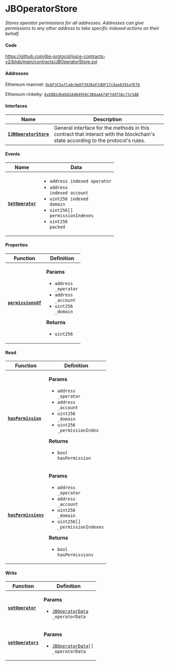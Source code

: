 # JBOperatorStore

_Stores operator permissions for all addresses. Addresses can give permissions to any other address to take specific indexed actions on their behalf._

#### Code

https://github.com/jbx-protocol/juice-contracts-v2/blob/main/contracts/JBOperatorStore.sol

#### Addresses

Ethereum mainnet: [`0x6F3C5afCa0c9eDf3926eF2dDF17c8ae6391afEfb`](https://etherscan.io/address/0x6F3C5afCa0c9eDf3926eF2dDF17c8ae6391afEfb)

Ethereum rinkeby: [`0xEDB2db4b82A4D4956C3B4aA474F7ddf3Ac73c5AB`](https://rinkeby.etherscan.io/address/0xEDB2db4b82A4D4956C3B4aA474F7ddf3Ac73c5AB)

#### Interfaces

| Name                                                              | Description                                                                                                                     |
| ----------------------------------------------------------------- | ------------------------------------------------------------------------------------------------------------------------------- |
| [**`IJBOperatorStore`**](/dev/api/interfaces/ijboperatorstore.md) | General interface for the methods in this contract that interact with the blockchain's state according to the protocol's rules. |

#### Events

| Name                                                                          | Data                                                                                                                                                                                                                                  |
| ----------------------------------------------------------------------------- | ------------------------------------------------------------------------------------------------------------------------------------------------------------------------------------------------------------------------------------- |
| [**`SetOperator`**](/dev/api/contracts/jboperatorstore/events/setoperator.md) | <ul><li><code>address indexed operator</code></li><li><code>address indexed account</code></li><li><code>uint256 indexed domain</code></li><li><code>uint256[] permissionIndexes</code></li><li><code>uint256 packed</code></li></ul> |

#### Properties

| Function                                                                              | Definition                                                                                                                                                                                                                        |
| ------------------------------------------------------------------------------------- | --------------------------------------------------------------------------------------------------------------------------------------------------------------------------------------------------------------------------------- |
| [**`permissionsOf`**](/dev/api/contracts/jboperatorstore/properties/permissionsof.md) | <p><strong>Params</strong></p><ul><li><code>address \_operator</code></li><li><code>address \_account</code></li><li><code>uint256 \_domain</code></li></ul><p><strong>Returns</strong></p><ul><li><code>uint256</code></li></ul> |

#### Read

| Function                                                                          | Definition                                                                                                                                                                                                                                                                                       |
| --------------------------------------------------------------------------------- | ------------------------------------------------------------------------------------------------------------------------------------------------------------------------------------------------------------------------------------------------------------------------------------------------ |
| [**`hasPermission`**](/dev/api/contracts/jboperatorstore/read/haspermission.md)   | <p><strong>Params</strong></p><ul><li><code>address \_operator</code></li><li><code>address \_account</code></li><li><code>uint256 \_domain</code></li><li><code>uint256 \_permissionIndex</code></li></ul><p><strong>Returns</strong></p><ul><li><code>bool hasPermission</code></li></ul>      |
| [**`hasPermissions`**](/dev/api/contracts/jboperatorstore/read/haspermissions.md) | <p><strong>Params</strong></p><ul><li><code>address \_operator</code></li><li><code>address \_account</code></li><li><code>uint256 \_domain</code></li><li><code>uint256[] \_permissionIndexes</code></li></ul><p><strong>Returns</strong></p><ul><li><code>bool hasPermissions</code></li></ul> |

#### Write

| Function                                                                       | Definition                                                                                                                                 |
| ------------------------------------------------------------------------------ | ------------------------------------------------------------------------------------------------------------------------------------------ |
| [**`setOperator`**](/dev/api/contracts/jboperatorstore/events/setoperator.md)  | <p><strong>Params</strong></p><ul><li><code>[JBOperatorData](/dev/api/data-structures/jboperatordata.md) \_operatorData</code></li></ul>   |
| [**`setOperators`**](/dev/api/contracts/jboperatorstore/write/setoperators.md) | <p><strong>Params</strong></p><ul><li><code>[JBOperatorData](/dev/api/data-structures/jboperatordata.md)[] \_operatorData</code></li></ul> |
